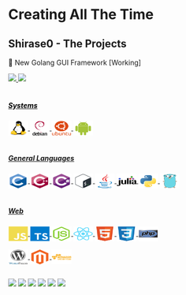 # Creating All The Time

<!--
**Shirase0/Shirase0** is a ✨ _special_ ✨ repository because its `README.md` (this file) appears on your GitHub profile.

- 🌱 I’m currently learning 
- 👯 I’m looking to collaborate on Security Projects
- 💬 Ask me about ...
- 📫 How to reach me: ...
- ⚡ Fun fact: ...
-->

## Shirase0 - The Projects
  
📙 New Golang GUI Framework [Working]

 <div style="display: inline_block">
  <a href="https://github.com/Shirase0">
  <img height="180em" src="https://github-readme-stats.vercel.app/api?username=Shirase0&show_icons=true&theme=blue-green&include_all_commits=true&count_private=true"/>
  <img height="180em" src="https://github-readme-stats.vercel.app/api/top-langs/?username=Shirase0&layout=compact&langs_count=7&theme=blue-green"/>
</div>


<div style="display: inline_block"><br>
<h5 style="color: #000000"> Systems</h5>
  <img align="center" alt="Shirase0-C" height="30" width="40" src="https://raw.githubusercontent.com/devicons/devicon/master/icons/linux/linux-original.svg">
  <img align="center" alt="Shirase0-Js" height="30" width="40" src="https://raw.githubusercontent.com/devicons/devicon/master/icons/debian/debian-original-wordmark.svg">
  <img align="center" alt="Shirase0-Csharp" height="30" width="40" src="https://raw.githubusercontent.com/devicons/devicon/master/icons/ubuntu/ubuntu-plain-wordmark.svg">
  <img align="center" alt="Shirase0-Csharp" height="30" width="40" src="https://raw.githubusercontent.com/devicons/devicon/master/icons/android/android-plain.svg">
</div>



<div style="display: inline_block"><br>
<h5>General Languages</h5>
  <img align="center" alt="Shirase0-C" height="30" width="40" src="https://raw.githubusercontent.com/devicons/devicon/master/icons/c/c-original.svg">
  <img align="center" alt="Shirase0-Js" height="30" width="40" src="https://raw.githubusercontent.com/devicons/devicon/master/icons/cplusplus/cplusplus-original.svg">
  <img align="center" alt="Shirase0-Csharp" height="30" width="40" src="https://raw.githubusercontent.com/devicons/devicon/master/icons/csharp/csharp-original.svg">
  <img align="center" alt="Shirase0-Js" height="30" width="40" src="https://raw.githubusercontent.com/devicons/devicon/master/icons/bash/bash-original.svg">
  <img align="center" alt="Shirase0-Js" height="30" width="40" src="https://raw.githubusercontent.com/devicons/devicon/master/icons/java/java-original.svg">
  <img align="center" alt="Shirase0-AWS" height="30" width="40" src="https://raw.githubusercontent.com/devicons/devicon/master/icons/julia/julia-original-wordmark.svg">
  <img align="center" alt="Shirase0-Python" height="30" width="40" src="https://raw.githubusercontent.com/devicons/devicon/master/icons/python/python-original.svg">
<img align="center" alt="Shirase0-Python" height="30" width="40" src="https://raw.githubusercontent.com/devicons/devicon/master/icons/go/go-original.svg">
</div>
  
<div style="display: inline_block"><br>
 <h5>Web</h5>
  <img align="center" alt="Shirase0-Js" height="30" width="40" src="https://raw.githubusercontent.com/devicons/devicon/master/icons/javascript/javascript-plain.svg">
  <img align="center" alt="Shirase0-Ts" height="30" width="40" src="https://raw.githubusercontent.com/devicons/devicon/master/icons/typescript/typescript-plain.svg">
  <img align="center" alt="Shirase0-Js" height="30" width="40" src="https://raw.githubusercontent.com/devicons/devicon/master/icons/nodejs/nodejs-original.svg">
  <img align="center" alt="Shirase0-React" height="30" width="40" src="https://raw.githubusercontent.com/devicons/devicon/master/icons/react/react-original.svg">
  <img align="center" alt="Shirase0-HTML" height="30" width="40" src="https://raw.githubusercontent.com/devicons/devicon/master/icons/html5/html5-original.svg">
  <img align="center" alt="Shirase0-CSS" height="30" width="40" src="https://raw.githubusercontent.com/devicons/devicon/master/icons/css3/css3-original.svg">
  <img align="center" alt="Shirase0-CSS" height="30" width="40" src="https://raw.githubusercontent.com/devicons/devicon/master/icons/php/php-original.svg">
  

</div>

  
 <div style="display: inline_block"><br> 
  <img align="center" alt="Shirase0-Js" height="30" width="40" src="https://raw.githubusercontent.com/devicons/devicon/master/icons/wordpress/wordpress-original.svg">
  <img align="center" alt="Shirase0-Ts" height="30" width="40" src="https://raw.githubusercontent.com/devicons/devicon/master/icons/magento/magento-original.svg">
  <img align="center" alt="Shirase0-AWS" height="30" width="40" src="https://raw.githubusercontent.com/devicons/devicon/master/icons/amazonwebservices/amazonwebservices-plain-wordmark.svg">
</div>
    
 
##

<div> 
  <a href="" target="_blank"><img src="https://img.shields.io/badge/YouTube-FF0000?style=for-the-badge&logo=youtube&logoColor=white" target="_blank"></a>
  <a href="" target="_blank"><img src="https://img.shields.io/badge/-Instagram-%23E4405F?style=for-the-badge&logo=instagram&logoColor=white" target="_blank"></a>
 	<a href="" target="_blank"><img src="https://img.shields.io/badge/Twitch-9146FF?style=for-the-badge&logo=twitch&logoColor=white" target="_blank"></a>
  <a href="" target="_blank"><img src="https://img.shields.io/badge/Discord-7289DA?style=for-the-badge&logo=discord&logoColor=white" target="_blank"></a> 
  <a href = ""><img src="https://img.shields.io/badge/-Gmail-%23333?style=for-the-badge&logo=gmail&logoColor=white" target="_blank"></a>
  <a href= "" target="_blank"><img src="https://img.shields.io/badge/-LinkedIn-%230077B5?style=for-the-badge&logo=linkedin&logoColor=white" target="_blank"></a> 
 
</div>
